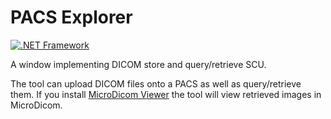 # PACS Explorer

[![.NET Framework](https://github.com/iberisoft/PacsExplorer/actions/workflows/dotnet.yml/badge.svg)](https://github.com/iberisoft/PacsExplorer/actions/workflows/dotnet.yml)

A window implementing DICOM store and query/retrieve SCU.

The tool can upload DICOM files onto a PACS as well as query/retrieve them. If you install [MicroDicom Viewer](https://www.microdicom.com/)
the tool will view retrieved images in MicroDicom.
